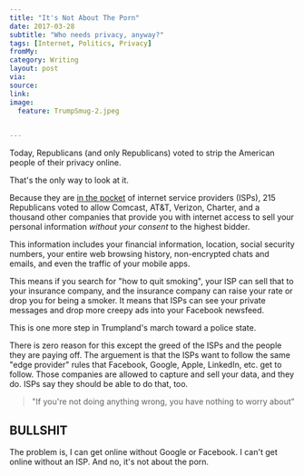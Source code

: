 ```yaml
---
title: "It's Not About The Porn"
date: 2017-03-28
subtitle: "Who needs privacy, anyway?"
tags: [Internet, Politics, Privacy]
fromMy: 
category: Writing
layout: post
via: 
source: 
link: 
image:
  feature: TrumpSmug-2.jpeg
  

---
```

Today, Republicans (and only Republicans) voted to strip the American people of their privacy online.

That's the only way to look at it.

<!-- more -->

Because they are [in the pocket](https://motherboard.vice.com/en_us/article/why-marsha-blackburns-rise-is-bad-news-for-net-neutrality-and-science) of internet service providers (ISPs), 215 Republicans voted to allow Comcast, AT&T, Verizon, Charter, and a thousand other companies that provide you with internet access to sell your personal information *without your consent* to the highest bidder.

This information includes your financial information, location, social security numbers, your entire web browsing history, non-encrypted chats and emails, and even the traffic of your mobile apps. 

This means if you search for "how to quit smoking", your ISP can sell that to your insurance company, and the insurance company can raise your rate or drop you for being a smoker. It means that ISPs can see your private messages and drop more creepy ads into your Facebook newsfeed. 

This is one more step in Trumpland's march toward a police state.

There is zero reason for this except the greed of the ISPs and the people they are paying off. The arguement is that the ISPs want to follow the same "edge provider" rules that Facebook, Google, Apple, LinkedIn, etc. get to follow. Those companies are allowed to capture and sell your data, and they do. ISPs say they should be able to do that, too.

>"If you're not doing anything wrong, you have nothing to worry about"

## BULLSHIT
The problem is, I can get online without Google or Facebook. I can't get online without an ISP. And no, it's not about the porn. 
<!-- #Internet, #Politics, #Privacy -->
